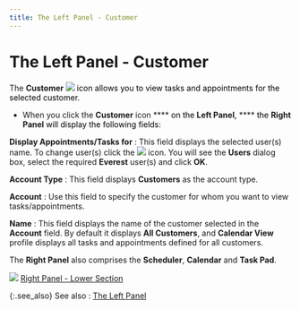 ```yaml
---
title: The Left Panel - Customer
---
```


# The Left Panel - Customer


The **Customer**<font color="#FF0000" class="hcp2"> 
 </font>![]({{site.cm_baseurl}}/img/cm_cust_icon.gif)<font color="#000000" class="hcp4"> icon allows you to view tasks 
 and appointments for the selected customer.</font>

- When you click  the **Customer** icon **** <font color="#000000" class="hcp4">on the </font>**Left Panel**<font color="#000000" class="hcp4">,</font> **** <font color="#000000" class="hcp4">t</font><font color="#000000" class="hcp4">he </font>**Right Panel** <font color="#000000" class="hcp4">will 
 display the following fields:</font>



**Display Appointments/Tasks for**
: This field displays the selected user(s)  name. To change user(s)  click the ![]({{site.cm_baseurl}}/img/cm_user_icon.gif) icon. You will see the **Users**  dialog box, select the required **Everest**  user(s) and  click **OK**.


**Account Type**
: This field displays **Customers**  as the account type.


**Account**
: Use this field to specify the customer for whom  you want to view tasks/appointments.


**Name**
: This field displays the name of the customer selected  in the **Account** field. By default  it displays **All Customers**, and  **Calendar View** profile displays  all tasks and appointments defined for all customers.


The **Right Panel** also comprises  the **Scheduler**, **Calendar**  and **Task Pad**.


![]({{site.cm_baseurl}}/img/lens.gif)<font color="#FF0000" class="hcp2"> </font>[Right  Panel - Lower Section]({{site.cm_baseurl}}/view-tasks-appointments/calendar-view-profile/right-panel/lower-section/right_panel_lower_section.html)


{:.see_also}
See also
: [The  Left Panel]({{site.cm_baseurl}}/view-tasks-appointments/calendar-view-profile/left-panel/the_left_panel_-_contact_manager_profile.html)
